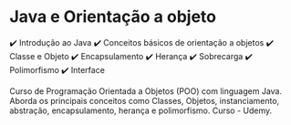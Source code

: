 # <b>Java e Orientação a objeto</b>

:heavy_check_mark: Introdução ao Java
:heavy_check_mark: Conceitos básicos de orientação a objetos
:heavy_check_mark: Classe e Objeto
:heavy_check_mark: Encapsulamento
:heavy_check_mark: Herança
:heavy_check_mark: Sobrecarga
:heavy_check_mark: Polimorfismo 
:heavy_check_mark: Interface 

Curso de Programação Orientada a Objetos (POO) com linguagem Java. Aborda os principais conceitos como Classes, Objetos, instanciamento, abstração, encapsulamento, herança e polimorfismo. Curso - Udemy.
